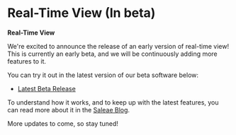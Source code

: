 # Real-Time View \(In beta\)

**Real-Time View**

We're excited to announce the release of an early version of real-time view! This is currently an early beta, and we will be continuously adding more features to it.

You can try it out in the latest version of our beta software below:

* [Latest Beta Release](https://support.saleae.com/hc/en-us/articles/115005972023-saleae-logic-beta-software)

To understand how it works, and to keep up with the latest features, you can read more about it in the [Saleae Blog](https://blog.saleae.com/).

More updates to come, so stay tuned!

